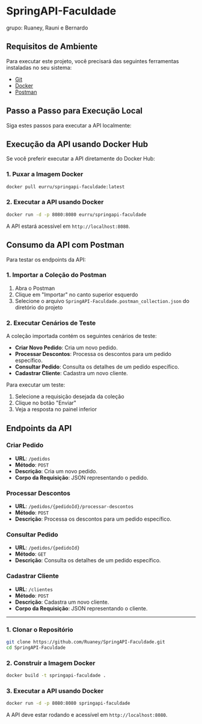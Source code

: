 # SpringAPI-Faculdade
grupo: Ruaney, Rauni e Bernardo
## Requisitos de Ambiente

Para executar este projeto, você precisará das seguintes ferramentas instaladas no seu sistema:

- [Git](https://git-scm.com/downloads)
- [Docker](https://www.docker.com/get-started)
- [Postman](https://www.postman.com/downloads/)

## Passo a Passo para Execução Local

Siga estes passos para executar a API localmente:
## Execução da API usando Docker Hub

Se você preferir executar a API diretamente do Docker Hub:

### 1. Puxar a Imagem Docker

```bash
docker pull eurru/springapi-faculdade:latest
```

### 2. Executar a API usando Docker

```bash
docker run -d -p 8080:8080 eurru/springapi-faculdade
```

A API estará acessível em `http://localhost:8080`.

## Consumo da API com Postman

Para testar os endpoints da API:

### 1. Importar a Coleção do Postman

1. Abra o Postman
2. Clique em "Importar" no canto superior esquerdo
3. Selecione o arquivo `SpringAPI-Faculdade.postman_collection.json` do diretório do projeto

### 2. Executar Cenários de Teste

A coleção importada contém os seguintes cenários de teste:

- **Criar Novo Pedido**: Cria um novo pedido.
- **Processar Descontos**: Processa os descontos para um pedido específico.
- **Consultar Pedido**: Consulta os detalhes de um pedido específico.
- **Cadastrar Cliente**: Cadastra um novo cliente.

Para executar um teste:

1. Selecione a requisição desejada da coleção
2. Clique no botão "Enviar"
3. Veja a resposta no painel inferior

## Endpoints da API

### Criar Pedido

- **URL**: `/pedidos`
- **Método**: `POST`
- **Descrição**: Cria um novo pedido.
- **Corpo da Requisição**: JSON representando o pedido.

### Processar Descontos

- **URL**: `/pedidos/{pedidoId}/processar-descontos`
- **Método**: `POST`
- **Descrição**: Processa os descontos para um pedido específico.

### Consultar Pedido

- **URL**: `/pedidos/{pedidoId}`
- **Método**: `GET`
- **Descrição**: Consulta os detalhes de um pedido específico.

### Cadastrar Cliente

- **URL**: `/clientes`
- **Método**: `POST`
- **Descrição**: Cadastra um novo cliente.
- **Corpo da Requisição**: JSON representando o cliente.

---

### 1. Clonar o Repositório

```bash
git clone https://github.com/Ruaney/SpringAPI-Faculdade.git
cd SpringAPI-Faculdade
```

### 2. Construir a Imagem Docker

```bash
docker build -t springapi-faculdade .
```

### 3. Executar a API usando Docker

```bash
docker run -d -p 8080:8080 springapi-faculdade
```

A API deve estar rodando e acessível em `http://localhost:8080`.
